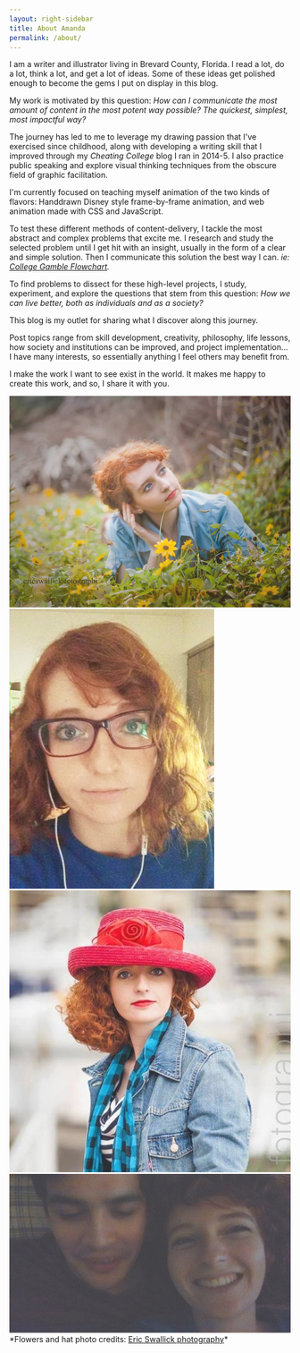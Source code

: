 ```yaml
---
layout: right-sidebar
title: About Amanda
permalink: /about/
---
```


<style>
.w3-animate-fading{
-webkit-animation:fading 10s infinite;
animation:fading 10s infinite
}
@-webkit-keyframes fading{
0%{opacity:0}
50%{opacity:1}
100%{opacity:0}
}
@keyframes fading{
0%{opacity:0}
50%{opacity:1}
100%{opacity:0}
}
</style>
I am a writer and illustrator living in Brevard County, Florida.
I read a lot, do a lot, think a lot, and get a lot of ideas. Some of these ideas get polished enough to become the gems I put on display in this blog.

My work is motivated by this question: <em>How can I communicate the most amount of content in the most potent way possible? The quickest, simplest,  most impactful way?</em>

The journey has led to me to leverage my drawing passion that I've exercised since childhood, along with developing a writing skill that I improved through my <em>Cheating College</em> blog I ran in 2014-5. I also practice public speaking and explore visual thinking techniques from the obscure field of graphic facilitation.

I'm currently focused on teaching myself animation of the two kinds of flavors: Handdrawn Disney style frame-by-frame animation, and web animation made with CSS and JavaScript.

To test these different methods of content-delivery, I tackle the most abstract and complex problems that excite me. I research and study the selected problem until I get hit with an insight, usually in the form of a clear and simple solution. Then I communicate this solution the best way I can. <em>ie: <a href="../assets/img/CC/college-flowchart.png">College Gamble Flowchart</a>.</em>

To find problems to dissect for these high-level projects, I study, experiment, and explore the questions that stem from this question: <em>How we can live better, both as individuals and as a society?</em>

This blog is my outlet for sharing what I discover along this journey.

Post topics range from skill development, creativity, philosophy, life lessons, how society and institutions can be improved, and project implementation... I have many interests, so essentially anything I feel others may benefit from.

I make the work I want to see exist in the world.
It makes me happy to create this work, and so, I share it with you. 


<img class="mySlides w3-animate-fading" src="../assets/img/me/flowers.jpg">
<img class="mySlides w3-animate-fading" src="../assets/img/me/glasses.jpg">
<img class="mySlides w3-animate-fading" src="../assets/img/me/hat.jpg">
<img class="mySlides w3-animate-fading" src="../assets/img/me/laugh.jpg">
*Flowers and hat photo credits: <a href="https://www.facebook.com/ericswallick?fref=ts">Eric Swallick photography</a>*

<script src="../assets/js/slideshow.js"></script>